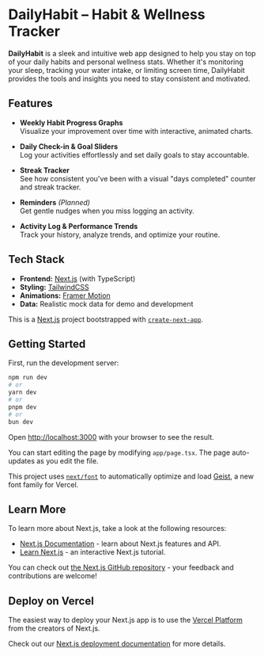 #  DailyHabit – Habit & Wellness Tracker

**DailyHabit** is a sleek and intuitive web app designed to help you stay on top of your daily habits and personal wellness stats. Whether it's monitoring your sleep, tracking your water intake, or limiting screen time, DailyHabit provides the tools and insights you need to stay consistent and motivated.

##  Features

-  **Weekly Habit Progress Graphs**  
  Visualize your improvement over time with interactive, animated charts.

-  **Daily Check-in & Goal Sliders**  
  Log your activities effortlessly and set daily goals to stay accountable.

-  **Streak Tracker**  
  See how consistent you've been with a visual "days completed" counter and streak tracker.

-  **Reminders** *(Planned)*  
  Get gentle nudges when you miss logging an activity.

-  **Activity Log & Performance Trends**  
  Track your history, analyze trends, and optimize your routine.

## Tech Stack

- **Frontend:** [Next.js](https://nextjs.org/) (with TypeScript)  
- **Styling:** [TailwindCSS](https://tailwindcss.com/)  
- **Animations:** [Framer Motion](https://www.framer.com/motion/)  
- **Data:** Realistic mock data for demo and development



This is a [Next.js](https://nextjs.org) project bootstrapped with [`create-next-app`](https://nextjs.org/docs/app/api-reference/cli/create-next-app).

## Getting Started

First, run the development server:

```bash
npm run dev
# or
yarn dev
# or
pnpm dev
# or
bun dev
```

Open [http://localhost:3000](http://localhost:3000) with your browser to see the result.

You can start editing the page by modifying `app/page.tsx`. The page auto-updates as you edit the file.

This project uses [`next/font`](https://nextjs.org/docs/app/building-your-application/optimizing/fonts) to automatically optimize and load [Geist](https://vercel.com/font), a new font family for Vercel.

## Learn More

To learn more about Next.js, take a look at the following resources:

- [Next.js Documentation](https://nextjs.org/docs) - learn about Next.js features and API.
- [Learn Next.js](https://nextjs.org/learn) - an interactive Next.js tutorial.

You can check out [the Next.js GitHub repository](https://github.com/vercel/next.js) - your feedback and contributions are welcome!

## Deploy on Vercel

The easiest way to deploy your Next.js app is to use the [Vercel Platform](https://vercel.com/new?utm_medium=default-template&filter=next.js&utm_source=create-next-app&utm_campaign=create-next-app-readme) from the creators of Next.js.

Check out our [Next.js deployment documentation](https://nextjs.org/docs/app/building-your-application/deploying) for more details.
